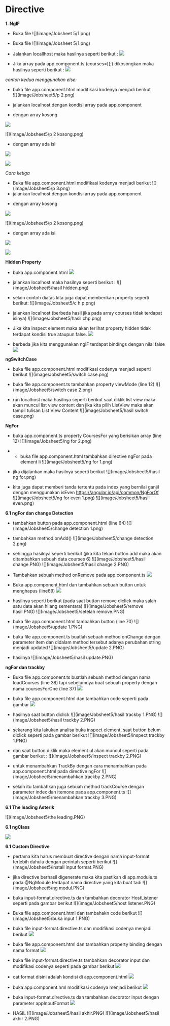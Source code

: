 # Directive

**1. NgIF**
- Buka file
![](image/Jobsheet 5/1.png)

- Buka file
![](image/Jobsheet 5/1.png)

- Jalankan locallhost maka hasilnya seperti berikut :
![](image/Jobsheet5/3.png)

- Jika array pada app.component.ts (courses=[];) dikosongkan maka hasilnya seperti berikut :
 ![](image/Jobsheet5/4.png)
 
*contoh kedua  menggunakan else:*
- buka file app.component.html modifikasi kodenya menjadi berikut  
 ![](image/Jobsheet5/p 2.png)

- jalankan localhost dengan kondisi array pada app.component 
* dengan array kosong

![](image/Jobsheet5/6.png)

![](image/Jobsheet5/p 2 kosong.png)

* dengan array ada isi

![](image/Jobsheet5/7.png)

![](image/Jobsheet5/3.png)

*Cara ketiga*

- Buka file app.component.html modifikasi kodenya menjadi berikut
![](image/Jobsheet5/p 3.png)
- jalankan localhost dengan kondisi array pada app.component

* dengan array kosong

![](image/Jobsheet5/6.png)

![](image/Jobsheet5/p 2 kosong.png)

* dengan array ada isi

![](image/Jobsheet5/7.png)

![](image/Jobsheet5/3.png)

**Hidden Property**

- buka app.component.html 
![](image/Jobsheet5/hidden.png)

- jalankan localhost maka hasilnya seperti berikut : 
![](image/Jobsheet5/hasil hidden.png)

- selain contoh diatas kita juga dapat memberikan property seperti berikut:
![](image/Jobsheet5/c h p.png)

- jalankan localhost (berbeda hasil jika pada array courses tidak terdapat isinya)
![](image/Jobsheet5/hasil chp.png)

- Jika kita inspect element maka akan terlihat property hidden tidak terdapat kondisi true ataupun false.
![](image/Jobsheet5/true.png)

- berbeda jika kita menggunakan ngIF terdapat bindings dengan nilai false 
![](image/Jobsheet5/false.png)

**ngSwitchCase**

- buka file app.component.html modifikasi codenya menjadi seperti berikut 
![](image/Jobsheet5/switch case.png)

- buka file app.component.ts tambahkan property viewMode (line 12) 
![](image/Jobsheet5/switch case 2.png)

-  run localhost maka hasilnya seperti berikut saat diklik list view maka akan muncul list view content dan jika kita pilih ListView maka akan tampil tulisan List View Content 
 ![](image/Jobsheet5/hasil switch case.png)
 
**NgFor**
- buka app.component.ts property CoursesFor yang berisikan array (line 12) 
 ![](image/Jobsheet5/ng for 2.png)

 - - buka file app.component.html tambahkan directive ngFor pada element li
 ![](image/Jobsheet5/ng for 1.png)

 - jika dijalankan maka hasilnya seperti berikut
  ![](image/Jobsheet5/hasil ng for.png)

  - kita juga dapat memberi tanda tertentu pada index yang bernilai ganjil dengan menggunakan isEven https://angular.io/api/common/NgForOf  
   ![](image/Jobsheet5/ng for even 1.png)
   ![](image/Jobsheet5/hasil even.png)

**6.1 ngFor dan change Detection**
- tambahkan button pada app.component.html (line 64) 
 ![](image/Jobsheet5/change detection 1.png)

 - tambahkan method onAdd()
  ![](image/Jobsheet5/change detection 2.png)

 - sehingga hasilnya seperti berikut (jika kita tekan button add maka akan ditambahkan sebuah data courses 6) 
    ![](image/Jobsheet5/hasil change.PNG)
    ![](image/Jobsheet5/hasil change 2.PNG)

- Tambahkan sebuah method onRemove pada app.component.ts 
![](image/Jobsheet5/8.PNG)

- Buka app.component.html dan tambahkan sebuah button untuk menghapus (line69)
![](image/Jobsheet5/remove.PNG)

- hasilnya seperti berikut (pada saat button remove diclick maka salah satu data akan hilang sementara)
![](image/Jobsheet5/remove hasil.PNG)
![](image/Jobsheet5/setelah remove.PNG)

- buka file app.component.html tambahkan button (line 70) 
![](image/Jobsheet5/update 1.PNG)

- buka file app.component.ts buatlah sebuah method onChange dengan parameter item dan didalam method tersebut adanya perubahan string menjadi updated 
![](image/Jobsheet5/update 2.PNG)

- hasilnya 
![](image/Jobsheet5/hasil update.PNG)

**ngFor dan trackby**

- Buka file app.component.ts buatlah sebuah method dengan nama loadCourses (line 38) tapi sebelumnya buat sebuah property dengan nama coursesForOne (line 37) 
![](image/Jobsheet5/trackby.PNG)

- buka file app.component.html dan tambahkan code seperti pada gambar
![](image/Jobsheet5/13.PNG)

- hasilnya saat button diclick
![](image/Jobsheet5/hasil trackby 1.PNG)
![](image/Jobsheet5/hasil trackby 2.PNG)

- sekarang kita lakukan analisa buka inspect element, saat button belum diclick seperti pada gambar berikut 
![](image/Jobsheet5/inspect trackby 1.PNG)

- dan saat button diklik maka element ul akan muncul seperti pada gambar berikut :
 ![](image/Jobsheet5/inspect trackby 2.PNG)

- untuk menambahkan TrackBy dengan cara menambahkan pada app.component.html pada directive ngFor 
![](image/Jobsheet5/menambahkan trackby 2.PNG)

- selain itu tambahkan juga sebuah method trackCourse dengan parameter index dan itemone pada app.component.ts
![](image/Jobsheet5/menambahkan trackby 3.PNG)

**6.1 The leading Asterik**

![](image/Jobsheet5/the leading.PNG)

**6.1 ngClass**

![](image/Jobsheet5/class.PNG)

**6.1 Custom Directive**
- pertama kita harus membuat directive dengan nama input-format terlebih dahulu dengan perintah seperti berikut
![](image/Jobsheet5/install input format.PNG)

- jika directive berhasil digenerate maka kita pastikan di app.module.ts pada @NgModule terdapat nama directive yang kita buat tadi 
 ![](image/Jobsheet5/ng modul.PNG)
 
 - buka input-format.directive.ts dan tambahkan decorator HostListener seperti pada gambar berikut
  ![](image/Jobsheet5/host listener.PNG)

- Buka file app.component.html dan tambahakn code berikut
  ![](image/Jobsheet5/buka input 1.PNG)

- buka file input-format.directive.ts dan modifikasi codenya menjadi berikut 
 ![](image/Jobsheet5/12.PNG)

 - buka file app.component.html dan tambahkan property binding dengan nama format 
  ![](image/Jobsheet5/15.PNG)

- buka file input-format.directive.ts tambahkan decorator input dan modifikasi codenya seperti pada gambar berikut
    ![](image/Jobsheet5/18.PNG)

- cat:format disini adalah kondisi di app.component.html 
    ![](image/Jobsheet5/20.PNG)

- buka app.component.hml modifikasi codenya menjadi berikut
 ![](image/Jobsheet5/21.PNG)

 - buka input-format.directive.ts dan tambahkan decorator input dengan parameter appInputFormat 
  ![](image/Jobsheet5/22.PNG)

  - HASIL
    ![](image/Jobsheet5/hasil akhir.PNG)
    ![](image/Jobsheet5/hasil akhir 2.PNG)
